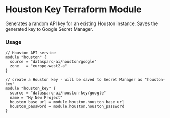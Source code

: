 
# Houston Key Terraform Module

Generates a random API key for an existing Houston instance. Saves the generated key to Google Secret Manager. 


### Usage

```hcl-terraform
// Houston API service
module "houston" {
  source = "datasparq-ai/houston/google"
  zone   = "europe-west2-a"
}

// create a Houston key - will be saved to Secret Manager as 'houston-key'
module "houston_key" {
  source = "datasparq-ai/houston-key/google"
  name = "My New Project"
  houston_base_url = module.houston.houston_base_url
  houston_password = module.houston.houston_password
}
```
